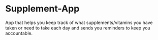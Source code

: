 # Supplement-App
App that helps you keep track of what supplements/vitamins you have taken or need to take each day and sends you reminders to keep you accountable.

